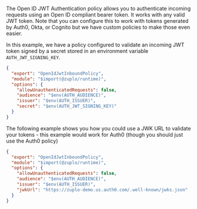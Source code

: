 The Open ID JWT Authentication policy allows you to authenticate incoming
requests using an Open ID compliant bearer token. It works with any valid JWT token. Note that you can configure this to work with tokens generated by Auth0, Okta, or Cognito but we have custom policies to make those even easier.

In this example, we have a policy configured to validate an incoming JWT token
signed by a secret stored in an environment variable `AUTH_JWT_SIGNING_KEY`.

```json
{
  "export": "OpenIdJwtInboundPolicy",
  "module": "$import(@zuplo/runtime)",
  "options": {
    "allowUnauthenticatedRequests": false,
    "audience": "$env(AUTH_AUDIENCE)",
    "issuer": "$env(AUTH_ISSUER)",
    "secret": "$env(AUTH_JWT_SIGNING_KEY)"
  }
}

```

The following example shows you how you could use a JWK URL to validate your tokens - this example would work for Auth0 (though you should just use the Auth0 policy)


```json
{
  "export": "OpenIdJwtInboundPolicy",
  "module": "$import(@zuplo/runtime)",
  "options": {
    "allowUnauthenticatedRequests": false,
    "audience": "$env(AUTH_AUDIENCE)",
    "issuer": "$env(AUTH_ISSUER)",
    "jwkUrl": "https://zuplo-demo.us.auth0.com/.well-known/jwks.json"
  }
}
```